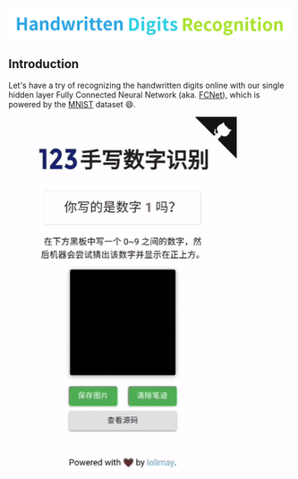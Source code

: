 <p align="center"><img src="./docs/images/logo.png"></p>

## Introduction

Let's have a try of recognizing the handwritten digits online with our single hidden layer Fully Connected Neural Network (aka. [FCNet](./server/Training/FCNet.py)), which is powered by the [MNIST](http://yann.lecun.com/exdb/mnist/) dataset 😄.

![](./docs/images/preview.gif)
